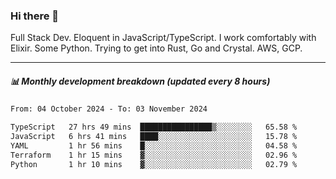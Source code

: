 ### Hi there 👋

Full Stack Dev. Eloquent in JavaScript/TypeScript. I work comfortably with Elixir. Some Python. Trying to get into Rust, Go and Crystal. AWS, GCP.

***

##### 📊 Monthly development breakdown (updated every 8 hours)

<!--START_SECTION:waka-->

```txt
From: 04 October 2024 - To: 03 November 2024

TypeScript   27 hrs 49 mins  ████████████████▒░░░░░░░░   65.58 %
JavaScript   6 hrs 41 mins   ████░░░░░░░░░░░░░░░░░░░░░   15.78 %
YAML         1 hr 56 mins    █░░░░░░░░░░░░░░░░░░░░░░░░   04.58 %
Terraform    1 hr 15 mins    ▓░░░░░░░░░░░░░░░░░░░░░░░░   02.96 %
Python       1 hr 10 mins    ▓░░░░░░░░░░░░░░░░░░░░░░░░   02.79 %
```

<!--END_SECTION:waka-->
